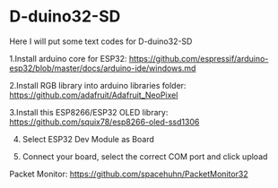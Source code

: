 # D-duino32-SD
Here I will put some text codes for D-duino32-SD

1.Install arduino core for ESP32:
https://github.com/espressif/arduino-esp32/blob/master/docs/arduino-ide/windows.md

2.Install RGB library into arduino libraries folder: https://github.com/adafruit/Adafruit_NeoPixel

3.Install this ESP8266/ESP32 OLED library: https://github.com/squix78/esp8266-oled-ssd1306

4. Select ESP32 Dev Module as Board

5. Connect your board, select the correct COM port and click upload


Packet Monitor: https://github.com/spacehuhn/PacketMonitor32
